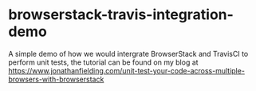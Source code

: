 # browserstack-travis-integration-demo
A simple demo of how we would intergrate BrowserStack and TravisCI to perform unit tests, the tutorial can be found on my blog at https://www.jonathanfielding.com/unit-test-your-code-across-multiple-browsers-with-browserstack
